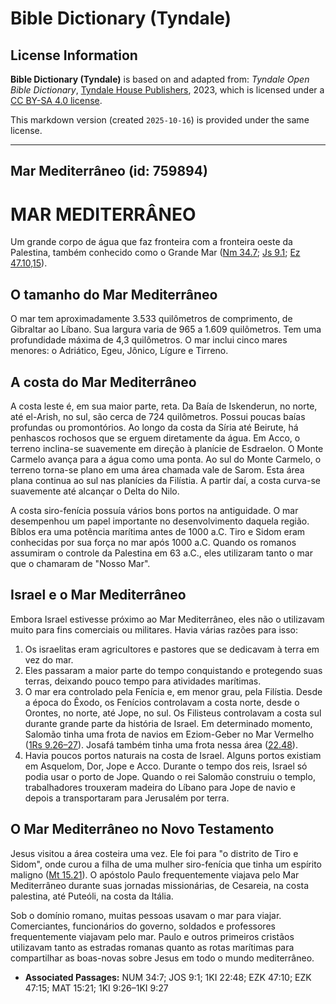 # Bible Dictionary (Tyndale)

## License Information

**Bible Dictionary (Tyndale)** is based on and adapted from: _Tyndale Open Bible Dictionary_, [Tyndale House Publishers](https://tyndaleopenresources.com/), 2023, which is licensed under a [CC BY-SA 4.0 license](https://creativecommons.org/licenses/by-sa/4.0/legalcode.en).

This markdown version (created `2025-10-16`) is provided under the same license.



--------------------------------

## Mar Mediterrâneo (id: 759894)

MAR MEDITERRÂNEO
================

Um grande corpo de água que faz fronteira com a fronteira oeste da Palestina, também conhecido como o Grande Mar ([Nm 34\.7](https://ref.ly/Num34:7); [Js 9\.1](https://ref.ly/Josh9:1); [Ez 47\.10,15](https://ref.ly/Ezek47:10,Ezek47:15)).

O tamanho do Mar Mediterrâneo
-----------------------------

O mar tem aproximadamente 3\.533 quilômetros de comprimento, de Gibraltar ao Líbano. Sua largura varia de 965 a 1\.609 quilômetros. Tem uma profundidade máxima de 4,3 quilômetros. O mar inclui cinco mares menores: o Adriático, Egeu, Jônico, Lígure e Tirreno.

A costa do Mar Mediterrâneo
---------------------------

A costa leste é, em sua maior parte, reta. Da Baía de Iskenderun, no norte, até el\-Arish, no sul, são cerca de 724 quilômetros. Possui poucas baías profundas ou promontórios. Ao longo da costa da Síria até Beirute, há penhascos rochosos que se erguem diretamente da água. Em Acco, o terreno inclina\-se suavemente em direção à planície de Esdraelon. O Monte Carmelo avança para a água como uma ponta. Ao sul do Monte Carmelo, o terreno torna\-se plano em uma área chamada vale de Sarom. Esta área plana continua ao sul nas planícies da Filístia. A partir daí, a costa curva\-se suavemente até alcançar o Delta do Nilo.

A costa siro\-fenícia possuía vários bons portos na antiguidade. O mar desempenhou um papel importante no desenvolvimento daquela região. Bíblos era uma potência marítima antes de 1000 a.C. Tiro e Sidom eram conhecidas por sua força no mar após 1000 a.C. Quando os romanos assumiram o controle da Palestina em 63 a.C., eles utilizaram tanto o mar que o chamaram de "Nosso Mar".

Israel e o Mar Mediterrâneo
---------------------------

Embora Israel estivesse próximo ao Mar Mediterrâneo, eles não o utilizavam muito para fins comerciais ou militares. Havia várias razões para isso:

1. Os israelitas eram agricultores e pastores que se dedicavam à terra em vez do mar.
2. Eles passaram a maior parte do tempo conquistando e protegendo suas terras, deixando pouco tempo para atividades marítimas.
3. O mar era controlado pela Fenícia e, em menor grau, pela Filístia. Desde a época do Êxodo, os Fenícios controlavam a costa norte, desde o Orontes, no norte, até Jope, no sul. Os Filisteus controlavam a costa sul durante grande parte da história de Israel. Em determinado momento, Salomão tinha uma frota de navios em Eziom\-Geber no Mar Vermelho ([1Rs 9\.26–27](https://ref.ly/1Kgs9:26-1Kgs9:27)). Josafá também tinha uma frota nessa área ([22\.48](https://ref.ly/1Kgs22:48)).
4. Havia poucos portos naturais na costa de Israel. Alguns portos existiam em Asquelom, Dor, Jope e Acco. Durante o tempo dos reis, Israel só podia usar o porto de Jope. Quando o rei Salomão construiu o templo, trabalhadores trouxeram madeira do Líbano para Jope de navio e depois a transportaram para Jerusalém por terra.

O Mar Mediterrâneo no Novo Testamento
-------------------------------------

Jesus visitou a área costeira uma vez. Ele foi para "o distrito de Tiro e Sidom", onde curou a filha de uma mulher siro\-fenícia que tinha um espírito maligno ([Mt 15\.21](https://ref.ly/Matt15:21)). O apóstolo Paulo frequentemente viajava pelo Mar Mediterrâneo durante suas jornadas missionárias, de Cesareia, na costa palestina, até Puteóli, na costa da Itália.

Sob o domínio romano, muitas pessoas usavam o mar para viajar. Comerciantes, funcionários do governo, soldados e professores frequentemente viajavam pelo mar. Paulo e outros primeiros cristãos utilizavam tanto as estradas romanas quanto as rotas marítimas para compartilhar as boas\-novas sobre Jesus em todo o mundo mediterrâneo.

* **Associated Passages:** NUM 34:7; JOS 9:1; 1KI 22:48; EZK 47:10; EZK 47:15; MAT 15:21; 1KI 9:26–1KI 9:27

